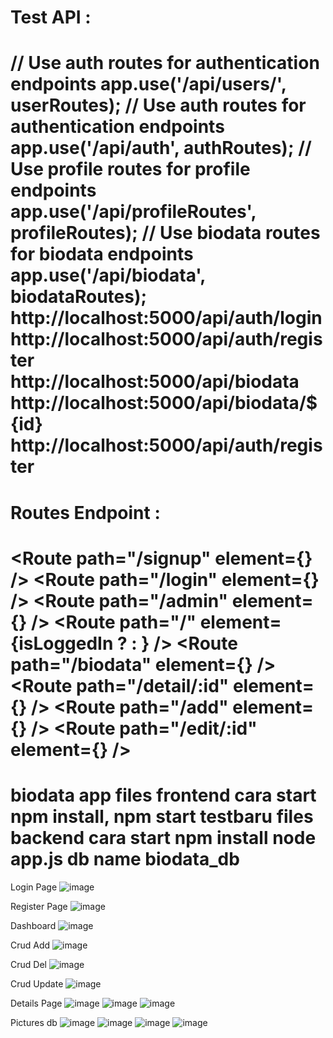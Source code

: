 Test API : 
=========================================================
// Use auth routes for authentication endpoints
app.use('/api/users/', userRoutes);
// Use auth routes for authentication endpoints
app.use('/api/auth', authRoutes);
// Use profile routes for profile endpoints
app.use('/api/profileRoutes', profileRoutes);
// Use biodata routes for biodata endpoints
app.use('/api/biodata', biodataRoutes);
http://localhost:5000/api/auth/login
http://localhost:5000/api/auth/register
http://localhost:5000/api/biodata
http://localhost:5000/api/biodata/${id}
http://localhost:5000/api/auth/register
============================================================

Routes Endpoint :
============================================================
<Route path="/signup" element={<Signup />} />
<Route path="/login" element={<Login />} />
<Route path="/admin" element={<AdminPanel />} />
<Route path="/" element={isLoggedIn ? <Navigate to="/dashboard" /> : <Navigate to="/login" />} />
<Route path="/biodata" element={<EntryBiodata />} />
<Route path="/detail/:id" element={<DetailBiodata />} />
<Route path="/add" element={<AddBiodata />} />
<Route path="/edit/:id" element={<EditBiodata />} />
============================================================

biodata app files frontend cara start npm install, npm start
testbaru files backend cara start npm install node app.js
db name biodata_db
============================================================


Login Page
![image](https://github.com/user-attachments/assets/1a2e89e9-17d6-4383-9cc8-679bbe680dd8)

Register Page
![image](https://github.com/user-attachments/assets/ef8bbd96-2338-47be-98ff-4bc32814dc63)

Dashboard 
![image](https://github.com/user-attachments/assets/a9774c2f-e56a-44f7-87e1-19a013ba078b)

Crud Add
![image](https://github.com/user-attachments/assets/eecf6bb3-7d76-4b4b-9e38-140c20e64693)

Crud Del
![image](https://github.com/user-attachments/assets/fe6d8882-d68c-4ebf-a44e-bfc6ae4f7f4b)

Crud Update
![image](https://github.com/user-attachments/assets/f119e27f-cbbf-4c6c-9f64-1e001bd0da05)

Details Page
![image](https://github.com/user-attachments/assets/3bbc8d10-c5ee-48f5-9706-29c47470b095)
![image](https://github.com/user-attachments/assets/306e4690-34eb-40f5-932e-18c694d4b2ca)
![image](https://github.com/user-attachments/assets/48778359-f014-4777-9d12-c38398b1a21d)

Pictures db
![image](https://github.com/user-attachments/assets/b52b45fe-c44f-490c-a3da-a505f0bf70b8)
![image](https://github.com/user-attachments/assets/edac63e5-4a25-483d-8f3e-08aad4ab9f9a)
![image](https://github.com/user-attachments/assets/06e95868-aeef-4558-8ffc-2508bbbc0897)
![image](https://github.com/user-attachments/assets/5326b326-31b5-4539-b3b5-ccfca2987306)

